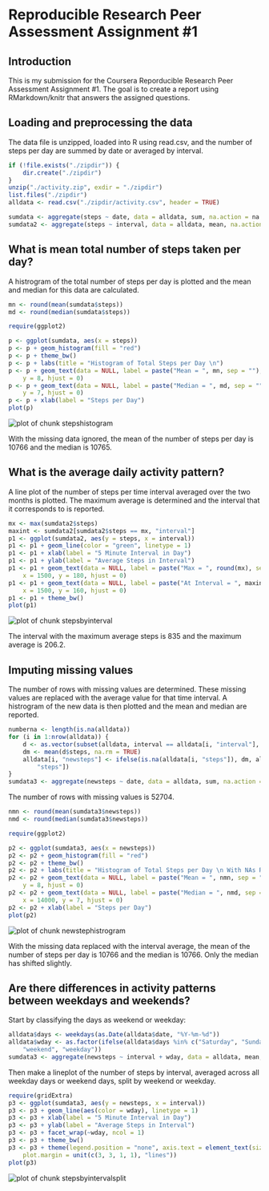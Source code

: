 Reproducible Research Peer Assessment Assignment #1
========================================================

## Introduction

This is my submission for the Coursera Reporducible Research Peer
Assessment Assignment #1.  The goal is to create a report using
RMarkdown/knitr that answers the assigned questions.

## Loading and preprocessing the data

The data file is unzipped, loaded into R using read.csv, and the number of steps per day are summed by date or averaged by interval.


```r
if (!file.exists("./zipdir")) {
    dir.create("./zipdir")
}
unzip("./activity.zip", exdir = "./zipdir")
list.files("./zipdir")
alldata <- read.csv("./zipdir/activity.csv", header = TRUE)

sumdata <- aggregate(steps ~ date, data = alldata, sum, na.action = na.omit)
sumdata2 <- aggregate(steps ~ interval, data = alldata, mean, na.action = na.omit)
```


## What is mean total number of steps taken per day?

A histrogram of the total number of steps per day is plotted and the mean and median for this data are calculated.


```r
mn <- round(mean(sumdata$steps))
md <- round(median(sumdata$steps))

require(ggplot2)

p <- ggplot(sumdata, aes(x = steps))
p <- p + geom_histogram(fill = "red")
p <- p + theme_bw()
p <- p + labs(title = "Histogram of Total Steps per Day \n")
p <- p + geom_text(data = NULL, label = paste("Mean = ", mn, sep = ""), x = 14000, 
    y = 8, hjust = 0)
p <- p + geom_text(data = NULL, label = paste("Median = ", md, sep = ""), x = 14000, 
    y = 7, hjust = 0)
p <- p + xlab(label = "Steps per Day")
plot(p)
```

![plot of chunk stepshistogram](figure/stepshistogram.png) 


With the missing data ignored, the mean of the number of steps per day is 10766 and the median is 10765.


## What is the average daily activity pattern?

A line plot of the number of steps per time interval averaged over the two months is plotted.  The maximum average is determined and the interval that it corresponds to is reported.



```r
mx <- max(sumdata2$steps)
maxint <- sumdata2[sumdata2$steps == mx, "interval"]
p1 <- ggplot(sumdata2, aes(y = steps, x = interval))
p1 <- p1 + geom_line(color = "green", linetype = 1)
p1 <- p1 + xlab(label = "5 Minute Interval in Day")
p1 <- p1 + ylab(label = "Average Steps in Interval")
p1 <- p1 + geom_text(data = NULL, label = paste("Max = ", round(mx), sep = ""), 
    x = 1500, y = 180, hjust = 0)
p1 <- p1 + geom_text(data = NULL, label = paste("At Interval = ", maxint, sep = ""), 
    x = 1500, y = 160, hjust = 0)
p1 <- p1 + theme_bw()
plot(p1)
```

![plot of chunk stepsbyinterval](figure/stepsbyinterval.png) 


The interval with the maximum average steps is 835 and the maximum average is 206.2.

## Imputing missing values

The number of rows with missing values are determined.  These missing values are replaced with the average value for that time interval.  A histrogram of the new data is then plotted and the mean and median are reported.



```r
numberna <- length(is.na(alldata))
for (i in 1:nrow(alldata)) {
    d <- as.vector(subset(alldata, interval == alldata[i, "interval"], select = "steps"))
    dm <- mean(d$steps, na.rm = TRUE)
    alldata[i, "newsteps"] <- ifelse(is.na(alldata[i, "steps"]), dm, alldata[i, 
        "steps"])
}
sumdata3 <- aggregate(newsteps ~ date, data = alldata, sum, na.action = na.omit)
```


The number of rows with missing values is 52704.


```r
nmn <- round(mean(sumdata3$newsteps))
nmd <- round(median(sumdata3$newsteps))

require(ggplot2)

p2 <- ggplot(sumdata3, aes(x = newsteps))
p2 <- p2 + geom_histogram(fill = "red")
p2 <- p2 + theme_bw()
p2 <- p2 + labs(title = "Histogram of Total Steps per Day \n With NAs Replaced \n")
p2 <- p2 + geom_text(data = NULL, label = paste("Mean = ", nmn, sep = ""), x = 14000, 
    y = 8, hjust = 0)
p2 <- p2 + geom_text(data = NULL, label = paste("Median = ", nmd, sep = ""), 
    x = 14000, y = 7, hjust = 0)
p2 <- p2 + xlab(label = "Steps per Day")
plot(p2)
```

![plot of chunk newstephistrogram](figure/newstephistrogram.png) 


With the missing data replaced with the interval average, the mean of the number of steps per day is 10766 and the median is 10766.  Only the median has shifted slightly.

## Are there differences in activity patterns between weekdays and weekends?

Start by classifying the days as weekend or weekday:


```r
alldata$days <- weekdays(as.Date(alldata$date, "%Y-%m-%d"))
alldata$wday <- as.factor(ifelse(alldata$days %in% c("Saturday", "Sunday"), 
    "weekend", "weekday"))
sumdata3 <- aggregate(newsteps ~ interval + wday, data = alldata, mean, na.action = na.omit)
```


Then make a lineplot of the number of steps by interval, averaged across all weekday days or weekend days, split by weekend or weekday.


```r
require(gridExtra)
p3 <- ggplot(sumdata3, aes(y = newsteps, x = interval))
p3 <- p3 + geom_line(aes(color = wday), linetype = 1)
p3 <- p3 + xlab(label = "5 Minute Interval in Day")
p3 <- p3 + ylab(label = "Average Steps in Interval")
p3 <- p3 + facet_wrap(~wday, ncol = 1)
p3 <- p3 + theme_bw()
p3 <- p3 + theme(legend.position = "none", axis.text = element_text(size = rel(0.9)), 
    plot.margin = unit(c(3, 3, 1, 1), "lines"))
plot(p3)
```

![plot of chunk stepsbyintervalsplit](figure/stepsbyintervalsplit.png) 


